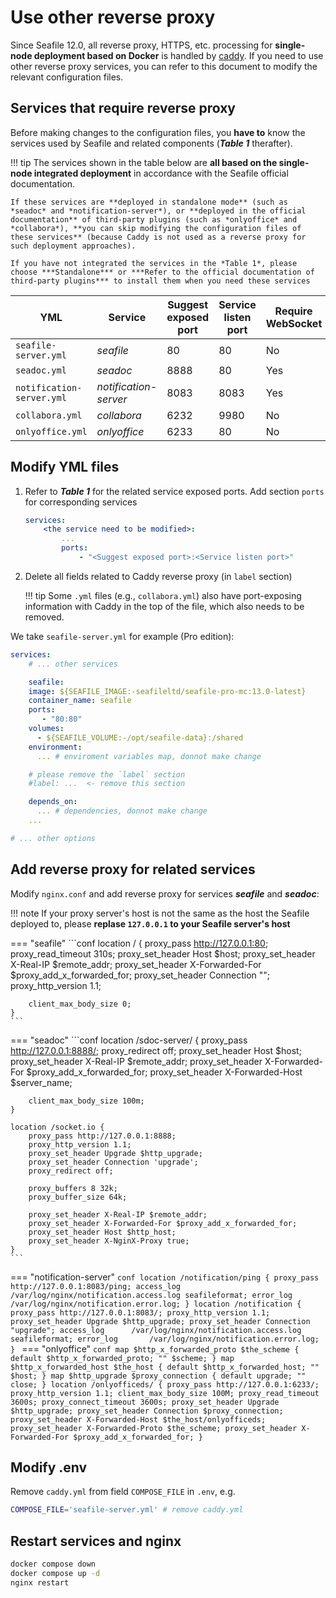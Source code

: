 # Use other reverse proxy

Since Seafile 12.0, all reverse proxy, HTTPS, etc. processing for **single-node deployment based on Docker** is handled by [caddy](./caddy.md). If you need to use other reverse proxy services, you can refer to this document to modify the relevant configuration files.

## Services that require reverse proxy

Before making changes to the configuration files, you **have to** know the services used by Seafile and related components (***Table 1*** therafter).

!!! tip
    The services shown in the table below are **all based on the single-node integrated deployment** in accordance with the Seafile official documentation. 
    
    If these services are **deployed in standalone mode** (such as *seadoc* and *notification-server*), or **deployed in the official documentation** of third-party plugins (such as *onlyoffice* and *collabora*), **you can skip modifying the configuration files of these services** (because Caddy is not used as a reverse proxy for such deployment approaches).

    If you have not integrated the services in the *Table 1*, please choose ***Standalone*** or ***Refer to the official documentation of third-party plugins*** to install them when you need these services


| YML | Service | Suggest exposed port | Service listen port | Require WebSocket |
| --- | --- | --- | --- | --- |
| `seafile-server.yml` | *seafile* | 80 | 80 | No |
| `seadoc.yml` | *seadoc* | 8888 | 80 | Yes |
| `notification-server.yml` | *notification-server* | 8083 | 8083 | Yes |
| `collabora.yml` | *collabora* | 6232 | 9980 | No |
| `onlyoffice.yml` | *onlyoffice* | 6233 | 80 | No |

## Modify YML files

1. Refer to ***Table 1*** for the related service exposed ports. Add section `ports` for corresponding services

    ```yml
    services:
        <the service need to be modified>:
            ...
            ports:
                - "<Suggest exposed port>:<Service listen port>"
    ```

2. Delete all fields related to Caddy reverse proxy (in `label` section)

    !!! tip
        Some `.yml` files (e.g., `collabora.yml`) also have port-exposing information with Caddy in the top of the file, which also needs to be removed.

We take `seafile-server.yml` for example (Pro edition):

```yml
services:
    # ... other services

    seafile:
    image: ${SEAFILE_IMAGE:-seafileltd/seafile-pro-mc:13.0-latest}
    container_name: seafile
    ports:
       - "80:80"
    volumes:
      - ${SEAFILE_VOLUME:-/opt/seafile-data}:/shared
    environment:
      ... # enviroment variables map, donnot make change

    # please remove the `label` section
    #label: ...  <- remove this section

    depends_on:
      ... # dependencies, donnot make change
    ...

# ... other options
```

## Add reverse proxy for related services

Modify `nginx.conf` and add reverse proxy for services ***seafile*** and ***seadoc***:

!!! note
    If your proxy server's host is not the same as the host the Seafile deployed to, please **replase `127.0.0.1` to your Seafile server's host**

=== "seafile"
    ```conf
    location / {
        proxy_pass http://127.0.0.1:80;
        proxy_read_timeout 310s;
        proxy_set_header Host $host;
        proxy_set_header X-Real-IP $remote_addr;
        proxy_set_header X-Forwarded-For $proxy_add_x_forwarded_for;
        proxy_set_header Connection "";
        proxy_http_version 1.1;

        client_max_body_size 0;
    }
    ```

=== "seadoc"
    ```conf
    location /sdoc-server/ {
        proxy_pass         http://127.0.0.1:8888/;
        proxy_redirect     off;
        proxy_set_header   Host              $host;
        proxy_set_header   X-Real-IP         $remote_addr;
        proxy_set_header   X-Forwarded-For   $proxy_add_x_forwarded_for;
        proxy_set_header   X-Forwarded-Host  $server_name;

        client_max_body_size 100m;
    }

    location /socket.io {
        proxy_pass http://127.0.0.1:8888;
        proxy_http_version 1.1;
        proxy_set_header Upgrade $http_upgrade;
        proxy_set_header Connection 'upgrade';
        proxy_redirect off;

        proxy_buffers 8 32k;
        proxy_buffer_size 64k;

        proxy_set_header X-Real-IP $remote_addr;
        proxy_set_header X-Forwarded-For $proxy_add_x_forwarded_for;
        proxy_set_header Host $http_host;
        proxy_set_header X-NginX-Proxy true;
    }
    ```
=== "notification-server"
    ```conf
    location /notification/ping {
        proxy_pass http://127.0.0.1:8083/ping;
        access_log      /var/log/nginx/notification.access.log seafileformat;
        error_log       /var/log/nginx/notification.error.log;
    }
    location /notification {
        proxy_pass http://127.0.0.1:8083/;
        proxy_http_version 1.1;
        proxy_set_header Upgrade $http_upgrade;
        proxy_set_header Connection "upgrade";
        access_log      /var/log/nginx/notification.access.log seafileformat;
        error_log       /var/log/nginx/notification.error.log;
    }
    ```
=== "onlyoffice"
    ```conf
    map $http_x_forwarded_proto $the_scheme {
        default $http_x_forwarded_proto;
        "" $scheme;
    }
    map $http_x_forwarded_host $the_host {
        default $http_x_forwarded_host;
        "" $host;
    }
    map $http_upgrade $proxy_connection {
        default upgrade;
        "" close;
    }
    location /onlyofficeds/ {
        proxy_pass http://127.0.0.1:6233/;
        proxy_http_version 1.1;
        client_max_body_size 100M;
        proxy_read_timeout 3600s;
        proxy_connect_timeout 3600s;
        proxy_set_header Upgrade $http_upgrade;
        proxy_set_header Connection $proxy_connection;
        proxy_set_header X-Forwarded-Host $the_host/onlyofficeds;
        proxy_set_header X-Forwarded-Proto $the_scheme;
        proxy_set_header X-Forwarded-For $proxy_add_x_forwarded_for;
    }
    ```

## Modify .env

Remove `caddy.yml` from field `COMPOSE_FILE` in `.env`, e.g.

```sh
COMPOSE_FILE='seafile-server.yml' # remove caddy.yml
```

## Restart services and nginx

```sh
docker compose down
docker compose up -d
nginx restart
```
